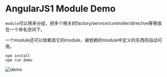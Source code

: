 AngularJS1 Module Demo
======================

`module`可以用来分组，把多个相关的factory/service/controller/directive等等放在一个命名空间下。

一个module还可以依赖其它的module，被依赖的module中定义的东西将自动可用。

```
npm install
npm run demo
```

![demo](./images/demo.jpg)
